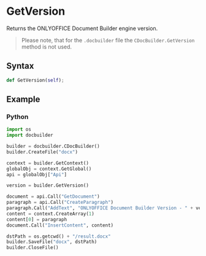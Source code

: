 # GetVersion

Returns the ONLYOFFICE Document Builder engine version.

> Please note, that for the `.docbuilder` file the `CDocBuilder.GetVersion` method is not used.

## Syntax

```py
def GetVersion(self);
```

## Example

### Python

``` py
import os
import docbuilder

builder = docbuilder.CDocBuilder()
builder.CreateFile("docx")

context = builder.GetContext()
globalObj = context.GetGlobal()
api = globalObj["Api"]

version = builder.GetVersion()

document = api.Call("GetDocument")
paragraph = api.Call("CreateParagraph")
paragraph.Call("AddText", "ONLYOFFICE Document Builder Version - " + version.decode("utf-8"))
content = context.CreateArray(1)
content[0] = paragraph
document.Call("InsertContent", content)

dstPath = os.getcwd() + "/result.docx"
builder.SaveFile("docx", dstPath)
builder.CloseFile()
```
